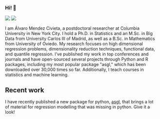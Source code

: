 ### Hi! 👋

![](https://img.shields.io/badge/Code-R-2bbc8c)
![](https://img.shields.io/badge/Code-Python-informational?style=flat&logo=python&logoColor=white&color=2bbc8a)

I am Álvaro Mendez Civieta, a postdoctoral researcher at Columbia University in New York City. I hold a Ph.D. in Statistics and an M.Sc. in Big Data from University Carlos III of Madrid, as well as a B.Sc. in Mathematics from University of Oviedo. My research focuses on high dimensional regression problems, dimensionality reduction techniques, functional data, and quantile regression. I've published my work in top conferences and journals and have open-sourced several projects through Python and R packages, including my most popular package "asgl," which has been downloaded over 30,000 times so far. Additionally, I teach courses in statistics and machine learning.

## Recent work

I have recently published a new package for python, [asgl](https://github.com/alvaromc317/asgl), that brings a lot of material for regression modelling that was missing in python. Give it a look!

<!--
**alvaromc317/alvaromc317** is a ✨ _special_ ✨ repository because its `README.md` (this file) appears on your GitHub profile.

Here are some ideas to get you started:

- 🔭 I’m currently working on ...
- 🌱 I’m currently learning ...
- 👯 I’m looking to collaborate on ...
- 🤔 I’m looking for help with ...
- 💬 Ask me about ...
- 📫 How to reach me: ...
- 😄 Pronouns: ...
- ⚡ Fun fact: ...
-->
